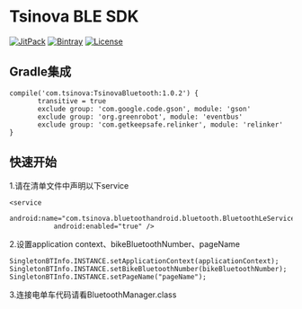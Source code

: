 


# Tsinova BLE SDK 

[![JitPack](https://jitpack.io/v/TsinovaTech/TsinovaBluetooth.svg)](https://jitpack.io/#TsinovaTech/TsinovaBluetooth)
[![Bintray](https://api.bintray.com/packages/warry19940712/maven/TsinovaBluetooth/images/download.svg)](https://bintray.com/warry19940712/maven/TsinovaBluetooth)
[![License](https://img.shields.io/github/license/TsinovaTech/tsinova-ble-sdk.svg)](https://github.com/TsinovaTech/tsinova-ble-sdk/blob/master/LICENSE)


## Gradle集成

 ``` 
 compile('com.tsinova:TsinovaBluetooth:1.0.2') {
        transitive = true
        exclude group: 'com.google.code.gson', module: 'gson'
        exclude group: 'org.greenrobot', module: 'eventbus'
        exclude group: 'com.getkeepsafe.relinker', module: 'relinker'
 } 
  ```
  
## 快速开始
1.请在清单文件中声明以下service
 ``` 
<service
            android:name="com.tsinova.bluetoothandroid.bluetooth.BluetoothLeService"
            android:enabled="true" />
``` 
2.设置application context、bikeBluetoothNumber、pageName
```
SingletonBTInfo.INSTANCE.setApplicationContext(applicationContext);
SingletonBTInfo.INSTANCE.setBikeBluetoothNumber(bikeBluetoothNumber);
SingletonBTInfo.INSTANCE.setPageName("pageName");
```
3.连接电单车代码请看BluetoothManager.class






